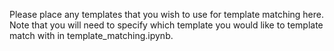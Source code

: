 Please place any templates that you wish to use for template matching here. Note that you will need to specify which template you would like to template match with in template_matching.ipynb.